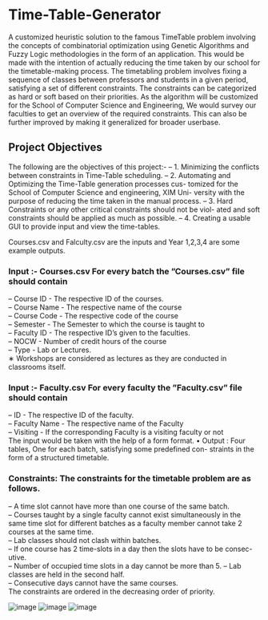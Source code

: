 # Time-Table-Generator
A customized heuristic solution to the famous TimeTable problem involving the concepts of
combinatorial optimization using Genetic Algorithms and Fuzzy Logic methodologies in the
form of an application. This would be made with the intention of actually reducing the time
taken by our school for the timetable-making process.
The timetabling problem involves fixing a sequence of classes between professors and
students in a given period, satisfying a set of different constraints. The constraints can be
categorized as hard or soft based on their priorities. As the algorithm will be customized for
the School of Computer Science and Engineering, We would survey our faculties to get an
overview of the required constraints. This can also be further improved by making it
generalized for broader userbase.

## Project Objectives
The following are the objectives of this project:-
– 1. Minimizing the conflicts between constraints in Time-Table scheduling.
– 2. Automating and Optimizing the Time-Table generation processes cus-
tomized for the School of Computer Science and engineering, XIM Uni-
versity with the purpose of reducing the time taken in the manual process.
– 3. Hard Constraints or any other critical constraints should not be viol-
ated and soft constraints should be applied as much as possible.
– 4. Creating a usable GUI to provide input and view the time-tables.


Courses.csv and Falculty.csv are the inputs and Year 1,2,3,4 are some example outputs.
### Input :- Courses.csv For every batch the ”Courses.csv” file should contain

– Course ID - The respective ID of the courses.<br>
– Course Name - The respective name of the course <br>
– Course Code - The respective code of the course <br>
– Semester - The Semester to which the course is taught to <br>
– Faculty ID - The respective ID’s given to the faculties. <br>
– NOCW - Number of credit hours of the course <br>
– Type - Lab or Lectures.<br>
∗ Workshops are considered as lectures as they are conducted in classrooms
itself.<br>

### Input :- Faculty.csv For every faculty the ”Faculty.csv” file should contain

– ID - The respective ID of the faculty. <br>
– Faculty Name - The respective name of the Faculty <br>
– Visiting - If the corresponding Faculty is a visiting faculty or not <br>
The input would be taken with the help of a form format.
• Output : Four tables, One for each batch, satisfying some predefined con-
straints in the form of a structured timetable.<br>

### Constraints: The constraints for the timetable problem are as follows.
– A time slot cannot have more than one course of the same batch. <br>
– Courses taught by a single faculty cannot exist simultaneously in the <br>
same time slot for different batches as a faculty member cannot take 2
courses at the same time. <br>
– Lab classes should not clash within batches. <br>
– If one course has 2 time-slots in a day then the slots have to be consec-
utive.<br>
– Number of occupied time slots in a day cannot be more than 5.
– Lab classes are held in the second half. <br>
– Consecutive days cannot have the same courses. <br>
The constraints are ordered in the decreasing order of priority. <br>

![image](https://github.com/PandaSupremacy/Time-Table-Generator/assets/72810835/328cc010-2908-46cb-a90a-b4aab07e9e91)
![image](https://github.com/PandaSupremacy/Time-Table-Generator/assets/72810835/9f979c3a-e852-4cd2-878a-a52bad282b98)
![image](https://github.com/PandaSupremacy/Time-Table-Generator/assets/72810835/65f09397-ce4c-4665-b696-0d7467eabe0c)




